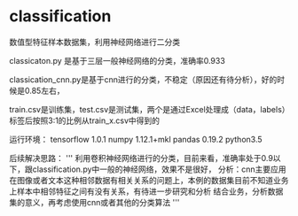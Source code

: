# classification
数值型特征样本数据集，利用神经网络进行二分类


classicaton.py 是基于三层一般神经网络的分类，准确率0.933

classication_cnn.py是基于cnn进行的分类，不稳定（原因还有待分析），好的时候是0.85左右，

train.csv是训练集，test.csv是测试集，两个是通过Excel处理成（data，labels）标签后按照3:1的比例从train_x.csv中得到的 

运行环境：
tensorflow 1.0.1
numpy 1.12.1+mkl
pandas 0.19.2
python3.5

后续解决思路：
'''
利用卷积神经网络进行的分类，目前来看，准确率处于0.9以下，跟classification.py中一般的神经网络，效果不是很好，
分析：cnn主要应用在图像或者文本这种相邻数据有相关关系的问题上，本例的数据集目前不知道业务上样本中相邻特征之间有没有关系，有待进一步研究和分析
结合业务，分析数据集的意义，再考虑使用cnn或者其他的分类算法
'''

